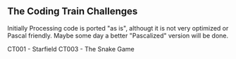The Coding Train Challenges
---------------------------

Initially Processing code is ported "as is", althougt it is not very optimized
  or Pascal friendly. Maybe some day a better "Pascalized" version will be done.

CT001 - Starfield
CT003 - The Snake Game

